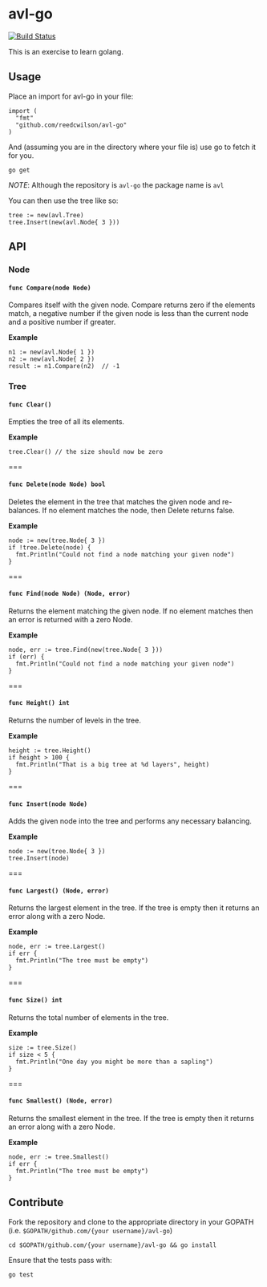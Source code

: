 # avl-go

[![Build Status](https://travis-ci.org/reedcwilson/alv-go.svg?branch=master)](https://travis-ci.org/reedcwilson/alv-go)

This is an exercise to learn golang. 

## Usage

Place an import for avl-go in your file:

    import (
      "fmt"
      "github.com/reedcwilson/avl-go"
    )

And (assuming you are in the directory where your file is) use go to fetch it
for you.

    go get

*NOTE*: Although the repository is `avl-go` the package name is `avl` 

You can then use the tree like so:

    tree := new(avl.Tree)
    tree.Insert(new(avl.Node{ 3 }))


## API

### Node

#### `func Compare(node Node)`

Compares itself with the given node. Compare returns zero if the elements match,
a negative number if the given node is less than the current node and a positive
number if greater.

**Example**

    n1 := new(avl.Node{ 1 })
    n2 := new(avl.Node{ 2 })
    result := n1.Compare(n2)  // -1

### Tree

#### `func Clear()`

Empties the tree of all its elements.

**Example**

    tree.Clear() // the size should now be zero

===

#### `func Delete(node Node) bool`

Deletes the element in the tree that matches the given node and re-balances. If
no element matches the node, then Delete returns false.

**Example**

    node := new(tree.Node{ 3 })
    if !tree.Delete(node) {
      fmt.Println("Could not find a node matching your given node")
    }

===

#### `func Find(node Node) (Node, error)`

Returns the element matching the given node. If no element matches then an error
is returned with a zero Node.

**Example**

    node, err := tree.Find(new(tree.Node{ 3 }))
    if (err) {
      fmt.Println("Could not find a node matching your given node")
    }

===

#### `func Height() int`

Returns the number of levels in the tree.

**Example**

    height := tree.Height()
    if height > 100 {
      fmt.Println("That is a big tree at %d layers", height)
    }

===

#### `func Insert(node Node)`

Adds the given node into the tree and performs any necessary balancing.

**Example**

    node := new(tree.Node{ 3 })
    tree.Insert(node)

===

#### `func Largest() (Node, error)`

Returns the largest element in the tree. If the tree is empty then it returns an
error along with a zero Node.

**Example**

    node, err := tree.Largest()
    if err {
      fmt.Println("The tree must be empty")
    }

===

#### `func Size() int`

Returns the total number of elements in the tree.

**Example**

    size := tree.Size()
    if size < 5 {
      fmt.Println("One day you might be more than a sapling")
    }

===

#### `func Smallest() (Node, error)`

Returns the smallest element in the tree. If the tree is empty then it returns
an error along with a zero Node.

**Example**

    node, err := tree.Smallest()
    if err {
      fmt.Println("The tree must be empty")
    }


## Contribute

Fork the repository and clone to the appropriate directory in your GOPATH (i.e.
`$GOPATH/github.com/{your username}/avl-go`)

    cd $GOPATH/github.com/{your username}/avl-go && go install

Ensure that the tests pass with:

    go test

